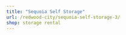 ```yaml
---
title: "Sequoia Self Storage"
url: /redwood-city/sequoia-self-storage-3/
shop: storage rental
---
```

